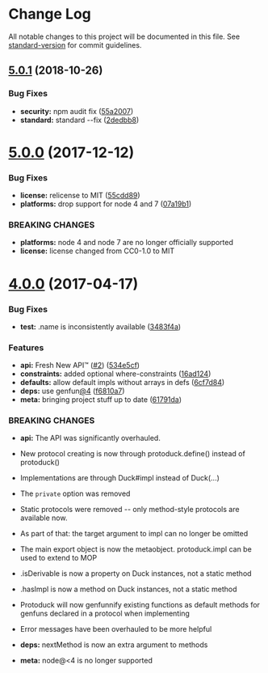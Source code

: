 # Change Log

All notable changes to this project will be documented in this file. See [standard-version](https://github.com/conventional-changelog/standard-version) for commit guidelines.

<a name="5.0.1"></a>
## [5.0.1](https://github.com/zkat/protoduck/compare/v5.0.0...v5.0.1) (2018-10-26)


### Bug Fixes

* **security:** npm audit fix ([55a2007](https://github.com/zkat/protoduck/commit/55a2007))
* **standard:** standard --fix ([2dedbb8](https://github.com/zkat/protoduck/commit/2dedbb8))



<a name="5.0.0"></a>
# [5.0.0](https://github.com/zkat/protoduck/compare/v4.0.0...v5.0.0) (2017-12-12)


### Bug Fixes

* **license:** relicense to MIT ([55cdd89](https://github.com/zkat/protoduck/commit/55cdd89))
* **platforms:** drop support for node 4 and 7 ([07a19b1](https://github.com/zkat/protoduck/commit/07a19b1))


### BREAKING CHANGES

* **platforms:** node 4 and node 7 are no longer officially supported
* **license:** license changed from CC0-1.0 to MIT



<a name="4.0.0"></a>
# [4.0.0](https://github.com/zkat/protoduck/compare/v3.3.2...v4.0.0) (2017-04-17)


### Bug Fixes

* **test:** .name is inconsistently available ([3483f4a](https://github.com/zkat/protoduck/commit/3483f4a))


### Features

* **api:** Fresh New API™ ([#2](https://github.com/zkat/protoduck/issues/2)) ([534e5cf](https://github.com/zkat/protoduck/commit/534e5cf))
* **constraints:** added optional where-constraints ([16ad124](https://github.com/zkat/protoduck/commit/16ad124))
* **defaults:** allow default impls without arrays in defs ([6cf7d84](https://github.com/zkat/protoduck/commit/6cf7d84))
* **deps:** use genfun[@4](https://github.com/4) ([f6810a7](https://github.com/zkat/protoduck/commit/f6810a7))
* **meta:** bringing project stuff up to date ([61791da](https://github.com/zkat/protoduck/commit/61791da))


### BREAKING CHANGES

* **api:** The API was significantly overhauled.

* New protocol creating is now through protoduck.define() instead of protoduck()
* Implementations are through Duck#impl instead of Duck(...)
* The `private` option was removed
* Static protocols were removed -- only method-style protocols are available now.
* As part of that: the target argument to impl can no longer be omitted
* The main export object is now the metaobject. protoduck.impl can be used to extend to MOP
* .isDerivable is now a property on Duck instances, not a static method
* .hasImpl is now a method on Duck instances, not a static method
* Protoduck will now genfunnify existing functions as default methods for genfuns declared in a protocol when implementing
* Error messages have been overhauled to be more helpful
* **deps:** nextMethod is now an extra argument to methods
* **meta:** node@<4 is no longer supported
